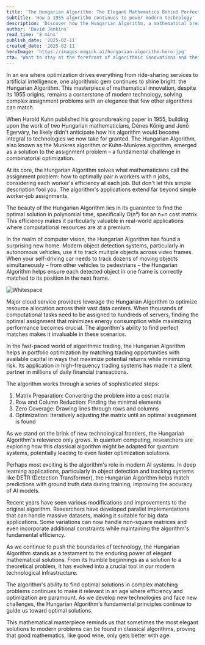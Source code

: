 ```yaml
---
title: 'The Hungarian Algorithm: The Elegant Mathematics Behind Perfect Matching'
subtitle: 'How a 1955 algorithm continues to power modern technology'
description: 'Discover how the Hungarian Algorithm, a mathematical breakthrough from 1955, continues to power modern technology from self-driving cars to AI systems. This elegant solution to the assignment problem has found surprising applications in computer vision, cloud computing, and financial markets, proving that classic algorithms remain crucial in today''s technological landscape.'
author: 'David Jenkins'
read_time: '8 mins'
publish_date: '2025-02-11'
created_date: '2025-02-11'
heroImage: 'https://images.magick.ai/hungarian-algorithm-hero.jpg'
cta: 'Want to stay at the forefront of algorithmic innovations and their real-world applications? Follow us on LinkedIn at MagickAI for more fascinating insights into the intersection of classical mathematics and cutting-edge technology.'
---
```


In an era where optimization drives everything from ride-sharing services to artificial intelligence, one algorithmic gem continues to shine bright: the Hungarian Algorithm. This masterpiece of mathematical innovation, despite its 1955 origins, remains a cornerstone of modern technology, solving complex assignment problems with an elegance that few other algorithms can match.

When Harold Kuhn published his groundbreaking paper in 1955, building upon the work of two Hungarian mathematicians, Dénes Kőnig and Jenő Egerváry, he likely didn't anticipate how his algorithm would become integral to technologies we now take for granted. The Hungarian Algorithm, also known as the Munkres algorithm or Kuhn-Munkres algorithm, emerged as a solution to the assignment problem – a fundamental challenge in combinatorial optimization.

At its core, the Hungarian Algorithm solves what mathematicians call the assignment problem: how to optimally pair n workers with n jobs, considering each worker's efficiency at each job. But don't let this simple description fool you. The algorithm's applications extend far beyond simple worker-job assignments.

The beauty of the Hungarian Algorithm lies in its guarantee to find the optimal solution in polynomial time, specifically O(n³) for an n×n cost matrix. This efficiency makes it particularly valuable in real-world applications where computational resources are at a premium.

In the realm of computer vision, the Hungarian Algorithm has found a surprising new home. Modern object detection systems, particularly in autonomous vehicles, use it to track multiple objects across video frames. When your self-driving car needs to track dozens of moving objects simultaneously – from other vehicles to pedestrians – the Hungarian Algorithm helps ensure each detected object in one frame is correctly matched to its position in the next frame.

![Whitespace](https://i.magick.ai/PIXE/1738406181101_magick_img.webp)

Major cloud service providers leverage the Hungarian Algorithm to optimize resource allocation across their vast data centers. When thousands of computational tasks need to be assigned to hundreds of servers, finding the optimal assignment that minimizes energy consumption while maximizing performance becomes crucial. The algorithm's ability to find perfect matches makes it invaluable in these scenarios.

In the fast-paced world of algorithmic trading, the Hungarian Algorithm helps in portfolio optimization by matching trading opportunities with available capital in ways that maximize potential returns while minimizing risk. Its application in high-frequency trading systems has made it a silent partner in millions of daily financial transactions.

The algorithm works through a series of sophisticated steps:
1. Matrix Preparation: Converting the problem into a cost matrix
2. Row and Column Reduction: Finding the minimal elements
3. Zero Coverage: Drawing lines through rows and columns
4. Optimization: Iteratively adjusting the matrix until an optimal assignment is found

As we stand on the brink of new technological frontiers, the Hungarian Algorithm's relevance only grows. In quantum computing, researchers are exploring how this classical algorithm might be adapted for quantum systems, potentially leading to even faster optimization solutions.

Perhaps most exciting is the algorithm's role in modern AI systems. In deep learning applications, particularly in object detection and tracking systems like DETR (Detection Transformer), the Hungarian Algorithm helps match predictions with ground truth data during training, improving the accuracy of AI models.

Recent years have seen various modifications and improvements to the original algorithm. Researchers have developed parallel implementations that can handle massive datasets, making it suitable for big data applications. Some variations can now handle non-square matrices and even incorporate additional constraints while maintaining the algorithm's fundamental efficiency.

As we continue to push the boundaries of technology, the Hungarian Algorithm stands as a testament to the enduring power of elegant mathematical solutions. From its humble beginnings as a solution to a theoretical problem, it has evolved into a crucial tool in our modern technological infrastructure.

The algorithm's ability to find optimal solutions in complex matching problems continues to make it relevant in an age where efficiency and optimization are paramount. As we develop new technologies and face new challenges, the Hungarian Algorithm's fundamental principles continue to guide us toward optimal solutions.

This mathematical masterpiece reminds us that sometimes the most elegant solutions to modern problems can be found in classical algorithms, proving that good mathematics, like good wine, only gets better with age.